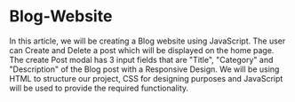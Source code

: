 # Blog-Website
In this article, we will be creating a Blog website using JavaScript. The user can Create and Delete a post which will be displayed on the home page. The create Post modal has 
3 input fields that are "Title", "Category" and "Description" of the Blog post with a Responsive Design. We will be using HTML to structure our project, CSS for designing 
purposes and JavaScript will be used to provide the required functionality.
